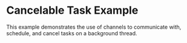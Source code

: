 # Cancelable Task Example

This example demonstrates the use of channels to communicate with, schedule, and cancel tasks on a background thread.
